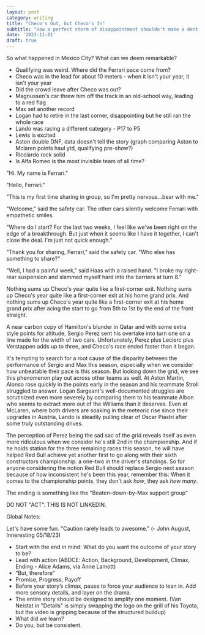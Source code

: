 ```yaml
---
layout: post
category: writing
title: "Checo's Out, but Checo's In"
subtitle: "How a perfect storm of disappointment shouldn't make a dent."
date: '2023-11-01'
draft: true
---
```


So what happened in Mexico City? What can we deem remarkable?

- Qualifying was weird. Where did the Ferrari pace come from?
- Checo was in the lead for about 10 meters - when it isn't your year, it isn't your year
- Did the crowd leave after Checo was out?
- Magnussen's car threw him off the track in an old-school way, leading to a red flag
- Max set another record
- Logan had to retire in the last corner, disappointing but he still ran the whole race
- Lando was racing a different category - P17 to P5
- Lewis is excited
- Aston double DNF, data doesn't tell the story (graph comparing Aston to Mclaren points haul ytd, qualifying pre-show?)
- Ricciardo rock solid
- Is Alfa Romeo is the most invisible team of all time?

"Hi. My name is Ferrari."

"Hello, Ferrari." 

"This is my first time sharing in group, so I'm pretty nervous...bear with me."

"Welcome," said the safety car. The other cars silently welcome Ferrari with empathetic smiles.

"Where do I start? For the last two weeks, I feel like we've been right on the edge of a breakthrough. But just when it seems like I have it together, I can't close the deal. I'm just not quick enough."

"Thank you for sharing, Ferrari," said the safety car. "Who else has something to share?"

"Well, I had a painful week," said Haas with a raised hand. "I broke my right-rear suspension and slammed myself hard into the barriers at turn 8."


Nothing sums up Checo's year quite like a first-corner exit. Nothing sums up Checo's year quite like a first-corner exit at his home grand prix. And nothing sums up Checo's year quite like a first-corner exit at his home grand prix after acing the start to go from 5th to 1st by the end of the front straight.

A near carbon copy of Hamilton's blunder in Qatar and with some extra style points for altitude, Sergio Perez sent his overtake into turn one on a line made for the width of two cars. Unfortunately, Perez plus Leclerc plus Verstappen adds up to three, and Checo's race ended faster than it began.

It's tempting to search for a root cause of the disparity between the performance of Sergio and Max this season, especially when we consider how unbeatable their pace is this season. But looking down the grid, we see this phenomenon play out across other teams as well. At Aston Martin, Alonso rose quickly in the points early in the season and his teammate Stroll struggled to answer. Logan Sargeant's well-documented struggles are scrutinized even more severely by comparing them to his teammate Albon who seems to extract more out of the Williams than it deserves. Even at McLaren, where both drivers are soaking in the meteoric rise since their upgrades in Austria, Lando is steadily pulling clear of Oscar Piastri after some truly outstanding drives.

The perception of Perez being the sad sac of the grid reveals itself as even more ridiculous when we consider he's still 2nd in the championship. And if he holds station for the three remaining races this season, he will have helped Red Bull achieve yet another first to go along with their sixth constructors championship: a one-two in the driver's standings. So for anyone considering the notion Red Bull should replace Sergio next season because of how inconsistent he's been this year, remember this: When it comes to the championship points, they don't ask _how_, they ask _how many_.




<!-- Checo goes last -->

The ending is something like the "Beaten-down-by-Max support group"

DO NOT "ACT". THIS IS NOT LINKEDIN.

Global Notes:

Let's have some fun. "Caution rarely leads to awesome." (- John August, Inneresting 05/18/23)

- Start with the end in mind: What do you want the outcome of your story to be?
- Lead with action (ABDCE: Action, Background, Development, Climax, Ending - Alice Adams, via Anne Lamott)
- “But, therefore”
- Promise, Progress, Payoff
- Before your story’s climax, pause to force your audience to lean in. Add more sensory details, and layer on the drama.
- The entire story should be designed to amplify one moment. (Van Neistat in "Details" is simply swapping the logo on the grill of his Toyota, but the video is gripping because of the structured buildup)
- What did we learn?
- Do you, but be consistent.
